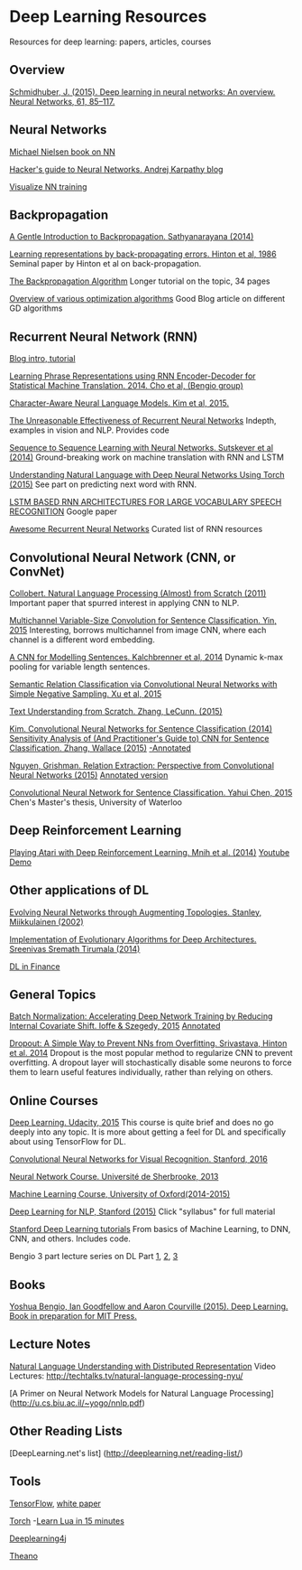 # Deep Learning Resources
Resources for deep learning: papers, articles, courses

## Overview
[Schmidhuber, J. (2015). Deep learning in neural networks: An overview. Neural Networks, 61, 85–117.](http://arxiv.org/abs/1404.7828)

## Neural Networks

[Michael Nielsen book on NN](http://neuralnetworksanddeeplearning.com/chap1.html)

[Hacker's guide to Neural Networks. Andrej Karpathy blog](http://karpathy.github.io/neuralnets/)

[Visualize NN training](http://experiments.mostafa.io/public/ffbpann/)

## Backpropagation

[A Gentle Introduction to Backpropagation. Sathyanarayana (2014)](http://numericinsight.com/uploads/A_Gentle_Introduction_to_Backpropagation.pdf)

[Learning representations by back-propagating errors. Hinton et al, 1986](http://www.nature.com/nature/journal/v323/n6088/abs/323533a0.html)
Seminal paper by Hinton et al on back-propagation.

[The Backpropagation Algorithm](http://page.mi.fu-berlin.de/rojas/neural/chapter/K7.pdf)
Longer tutorial on the topic, 34 pages

[Overview of various optimization algorithms](http://sebastianruder.com/optimizing-gradient-descent/)
Good Blog article on different GD algorithms

## Recurrent Neural Network (RNN)
[Blog intro, tutorial](http://www.wildml.com/2015/09/recurrent-neural-networks-tutorial-part-1-introduction-to-rnns/)

[Learning Phrase Representations using RNN Encoder-Decoder for Statistical Machine Translation. 2014. Cho et al, (Bengio group)](http://arxiv.org/abs/1406.1078)

[Character-Aware Neural Language Models. Kim et al, 2015.](http://arxiv.org/pdf/1508.06615.pdf)

[The Unreasonable Effectiveness of Recurrent Neural Networks](http://karpathy.github.io/2015/05/21/rnn-effectiveness/)
Indepth, examples in vision and NLP. Provides code

[Sequence to Sequence Learning with Neural Networks. Sutskever et al (2014)](http://papers.nips.cc/paper/5346-sequence-to-sequence-learning-with-neural-networks.pdf)
Ground-breaking work on machine translation with RNN and LSTM

[Understanding Natural Language with Deep Neural Networks Using Torch (2015)](http://devblogs.nvidia.com/parallelforall/understanding-natural-language-deep-neural-networks-using-torch/)
See part on predicting next word with RNN.

[LSTM BASED RNN ARCHITECTURES FOR LARGE VOCABULARY SPEECH RECOGNITION](http://arxiv.org/pdf/1402.1128v1.pdf)
Google paper

[Awesome Recurrent Neural Networks](https://github.com/kjw0612/awesome-rnn#lectures)
Curated list of RNN resources

## Convolutional Neural Network (CNN, or ConvNet)

[Collobert. Natural Language Processing (Almost) from Scratch (2011)](http://dl.acm.org/citation.cfm?id=2078186)
Important paper that spurred interest in applying CNN to NLP.

[Multichannel Variable-Size Convolution for Sentence Classification. Yin, 2015](https://aclweb.org/anthology/K/K15/K15-1021.pdf)
Interesting, borrows multichannel from image CNN, where each channel is a different word embedding.

[A CNN for Modelling Sentences. Kalchbrenner et al, 2014](http://phd.nal.co/papers/Kalchbrenner_DCNN_ACL14)
Dynamic k-max pooling for variable length sentences. 

[Semantic Relation Classification via Convolutional Neural Networks with Simple Negative Sampling. Xu et al, 2015](http://arxiv.org/pdf/1506.07650v1.pdf)

[Text Understanding from Scratch. Zhang, LeCunn. (2015)](http://arxiv.org/abs/1502.01710)

[Kim. Convolutional Neural Networks for Sentence Classification (2014)](http://arxiv.org/pdf/1408.5882v2.pdf)
[Sensitivity Analysis of (And Practitioner's Guide to) CNN for Sentence Classification. Zhang, Wallace (2015)](http://arxiv.org/pdf/1510.03820v2.pdf)
[-Annotated](https://drive.google.com/open?id=0ByV7wn2NzevOY25JNlJQREVLZEU)

[Nguyen, Grishman. Relation Extraction: Perspective from Convolutional Neural Networks (2015)](http://www.cs.nyu.edu/~thien/pubs/vector15.pdf)
[Annotated version](https://drive.google.com/file/d/0ByV7wn2NzevObzAtV1QyUDl5X2M/view?usp=sharing)

[Convolutional Neural Network for Sentence Classification. Yahui Chen, 2015](https://uwspace.uwaterloo.ca/bitstream/handle/10012/9592/Chen_Yahui.pdf?sequence=3&isAllowed=y)
Chen's Master's thesis, University of Waterloo

## Deep Reinforcement Learning
[Playing Atari with Deep Reinforcement Learning. Mnih et al. (2014)](http://www.cs.toronto.edu/~vmnih/docs/dqn.pdf)
[Youtube Demo](https://www.youtube.com/watch?v=wfL4L_l4U9A)

## Other applications of DL
[Evolving Neural Networks through Augmenting Topologies. Stanley, Miikkulainen (2002)](http://nn.cs.utexas.edu/downloads/papers/stanley.ec02.pdf)

[Implementation of Evolutionary Algorithms for Deep Architectures. Sreenivas Sremath Tirumala (2014)](http://citeseerx.ist.psu.edu/viewdoc/summary?doi=10.1.1.664.6933)

[DL in Finance](http://arxiv.org/pdf/1602.06561v2.pdf)

## General Topics

[Batch Normalization: Accelerating Deep Network Training by Reducing Internal Covariate Shift. Ioffe & Szegedy, 2015](http://arxiv.org/abs/1502.03167)
[Annotated](https://drive.google.com/open?id=0ByV7wn2NzevOSW9jVC14VEpSUHc)

[Dropout: A Simple Way to Prevent NNs from Overfitting. Srivastava, Hinton et al. 2014](http://www.cs.toronto.edu/~rsalakhu/papers/srivastava14a.pdf)
Dropout is the most popular method to regularize CNN to prevent overfitting. A dropout layer will stochastically disable some neurons to force them to learn useful features individually, rather than relying on others. 

## Online Courses

[Deep Learning. Udacity, 2015](https://www.udacity.com/course/deep-learning--ud730)
This course is quite brief and does no go deeply into any topic. It is more about getting a feel for DL and specifically about using TensorFlow for DL.

[Convolutional Neural Networks for Visual Recognition. Stanford, 2016](http://cs231n.stanford.edu/)

[Neural Network Course. Université de Sherbrooke, 2013](http://info.usherbrooke.ca/hlarochelle/neural_networks/description.html)

[Machine Learning Course, University of Oxford(2014-2015)](https://www.cs.ox.ac.uk/people/nando.defreitas/machinelearning/)

[Deep Learning for NLP, Stanford (2015)](http://cs224d.stanford.edu/)
Click "syllabus" for full material

[Stanford Deep Learning tutorials](http://ufldl.stanford.edu/tutorial/)
From basics of Machine Learning, to DNN, CNN, and others. 
Includes code. 

Bengio 3 part lecture series on DL
Part [1](https://www.youtube.com/watch?v=JuimBuvEWBg), [2](https://www.youtube.com/watch?v=Fl-W7_z3w3o), [3](https://www.youtube.com/watch?v=_cohR7LAgWA)

## Books

[Yoshua Bengio, Ian Goodfellow and Aaron Courville (2015). Deep Learning. Book in preparation for MIT Press.](http://www.deeplearningbook.org)

## Lecture Notes
[Natural Language Understanding with Distributed Representation](http://arxiv.org/pdf/1511.07916v1.pdf)
Video Lectures: http://techtalks.tv/natural-language-processing-nyu/

[A Primer on Neural Network Models for Natural Language Processing] (http://u.cs.biu.ac.il/~yogo/nnlp.pdf)

## Other Reading Lists
[DeepLearning.net's list]
(http://deeplearning.net/reading-list/)

## Tools
[TensorFlow](https://www.tensorflow.org), [white paper](http://download.tensorflow.org/paper/whitepaper2015.pdf)

[Torch](http://torch.ch)
-[Learn Lua in 15 minutes](http://tylerneylon.com/a/learn-lua/)

[Deeplearning4j](http://deeplearning4j.org)

[Theano](http://deeplearning.net/software/theano/)
